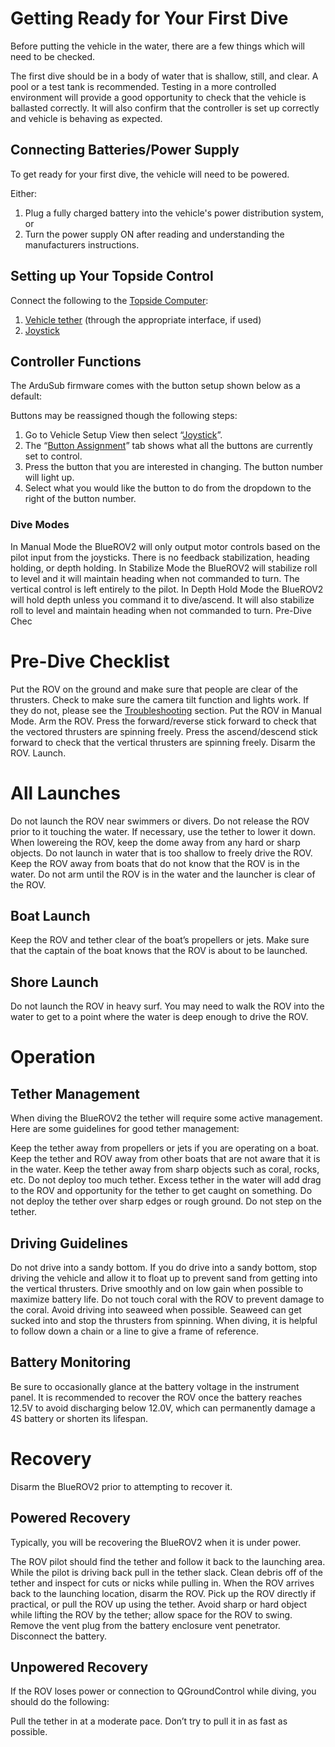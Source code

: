 # Getting Ready for Your First Dive 
Before putting the vehicle in the water, there are a few things which will need to be checked.

The first dive should be in a body of water that is shallow, still, and clear. A pool or a test tank is recommended. Testing in a more controlled environment will provide a good opportunity to check that the vehicle is ballasted correctly. It will also confirm that the controller is set up correctly and vehicle is behaving as expected.

## Connecting Batteries/Power Supply
To get ready for your first dive, the vehicle will need to be powered.

Either:
1. Plug a fully charged battery into the vehicle's power distribution system, or
2. Turn the power supply ON after reading and understanding the manufacturers instructions.

## Setting up Your Topside Control 
Connect the following to the [Topside Computer](/introduction/hardware-options/required-hardware/topside-computer.html):
1. [Vehicle tether](/introduction/hardware-options/required-hardware/tether.html) (through the appropriate interface, if used)
2. [Joystick](/introduction/hardware-options/required-hardware/joystick.html)

## Controller Functions 
The ArduSub firmware comes with the button setup shown below as a default:


Buttons may be reassigned though the following steps:
1. Go to Vehicle Setup View then select “[Joystick](/reference/ardusub/joystick-setup-page.md)”.
2. The “[Button Assignment](/reference/ardusub/joystick-setup-page.md#button-assignment)” tab shows what all the buttons are currently set to control.
3. Press the button that you are interested in changing. The button number will light up.
4. Select what you would like the button to do from the dropdown to the right of the button number.

### Dive Modes 
In Manual Mode the BlueROV2 will only output motor controls based on the pilot input from the joysticks. There is no feedback stabilization, heading holding, or depth holding.
In Stabilize Mode the BlueROV2 will stabilize roll to level and it will maintain heading when not commanded to turn. The vertical control is left entirely to the pilot.
In Depth Hold Mode the BlueROV2 will hold depth unless you command it to dive/ascend. It will also stabilize roll to level and maintain heading when not commanded to turn.
Pre-Dive Chec

# Pre-Dive Checklist
Put the ROV on the ground and make sure that people are clear of the thrusters.
Check to make sure the camera tilt function and lights work. If they do not, please see the [Troubleshooting](#troubleshooting) section.
Put the ROV in Manual Mode.
Arm the ROV.
Press the forward/reverse stick forward to check that the vectored thrusters are spinning freely.
Press the ascend/descend stick forward to check that the vertical thrusters are spinning freely.
Disarm the ROV.
Launch.

# All Launches 
Do not launch the ROV near swimmers or divers.
Do not release the ROV prior to it touching the water. If necessary, use the tether to lower it down. When lowereing the ROV, keep the dome away from any hard or sharp objects.
Do not launch in water that is too shallow to freely drive the ROV.
Keep the ROV away from boats that do not know that the ROV is in the water.
Do not arm until the ROV is in the water and the launcher is clear of the ROV.
## Boat Launch 
Keep the ROV and tether clear of the boat’s propellers or jets.
Make sure that the captain of the boat knows that the ROV is about to be launched.
## Shore Launch 
Do not launch the ROV in heavy surf.
You may need to walk the ROV into the water to get to a point where the water is deep enough to drive the ROV.

# Operation 
## Tether Management 
When diving the BlueROV2 the tether will require some active management. Here are some guidelines for good tether management:

Keep the tether away from propellers or jets if you are operating on a boat.
Keep the tether and ROV away from other boats that are not aware that it is in the water.
Keep the tether away from sharp objects such as coral, rocks, etc.
Do not deploy too much tether. Excess tether in the water will add drag to the ROV and opportunity for the tether to get caught on something.
Do not deploy the tether over sharp edges or rough ground.
Do not step on the tether.

## Driving Guidelines 
Do not drive into a sandy bottom. If you do drive into a sandy bottom, stop driving the vehicle and allow it to float up to prevent sand from getting into the vertical thrusters.
Drive smoothly and on low gain when possible to maximize battery life.
Do not touch coral with the ROV to prevent damage to the coral.
Avoid driving into seaweed when possible. Seaweed can get sucked into and stop the thrusters from spinning.
When diving, it is helpful to follow down a chain or a line to give a frame of reference.

## Battery Monitoring 
Be sure to occasionally glance at the battery voltage in the instrument panel.
It is recommended to recover the ROV once the battery reaches 12.5V to avoid discharging below 12.0V, which can permanently damage a 4S battery or shorten its lifespan.

# Recovery 
Disarm the BlueROV2 prior to attempting to recover it.

## Powered Recovery 
Typically, you will be recovering the BlueROV2 when it is under power.

The ROV pilot should find the tether and follow it back to the launching area.
While the pilot is driving back pull in the tether slack. Clean debris off of the tether and inspect for cuts or nicks while pulling in.
When the ROV arrives back to the launching location, disarm the ROV.
Pick up the ROV directly if practical, or pull the ROV up using the tether. Avoid sharp or hard object while lifting the ROV by the tether; allow space for the ROV to swing.
Remove the vent plug from the battery enclosure vent penetrator.
Disconnect the battery.
## Unpowered Recovery 
If the ROV loses power or connection to QGroundControl while diving, you should do the following:

Pull the tether in at a moderate pace. Don’t try to pull it in as fast as possible.
